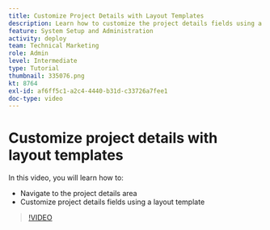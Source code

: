 ```yaml
---
title: Customize Project Details with Layout Templates
description: Learn how to customize the project details fields using a layout template.
feature: System Setup and Administration
activity: deploy
team: Technical Marketing
role: Admin
level: Intermediate
type: Tutorial
thumbnail: 335076.png
kt: 8764
exl-id: af6ff5c1-a2c4-4440-b31d-c33726a7fee1
doc-type: video
---
```

# Customize project details with layout templates

In this video, you will learn how to:

* Navigate to the project details area
* Customize project details fields using a layout template

>[!VIDEO](https://video.tv.adobe.com/v/335076/?quality=12&learn=on)
